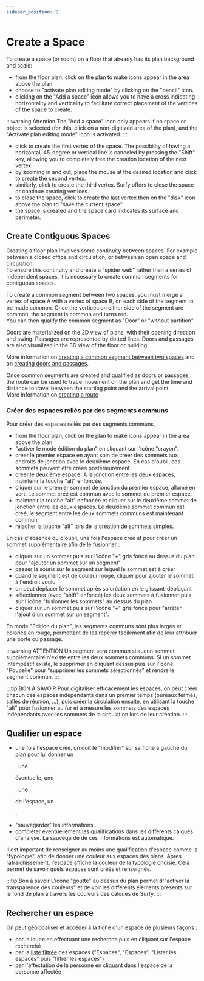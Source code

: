 ```yaml
---
sidebar_position: 2
---
```



# Create a Space


<Youtube code="9A0XQaxj6hA"/>

To create a space (or room) on a floor that already has its plan background and scale:

-   from the floor plan, click on the plan to make icons appear in the area above the plan
-   choose to "activate plan editing mode" by clicking on the "pencil" icon.
-   clicking on the "Add a space" icon allows you to have a cross indicating horizontality and verticality to facilitate correct placement of the vertices of the space to create.

:::warning Attention
The "Add a space" icon only appears if no space or object is selected (for this, click on a non-digitized area of the plan), and the "Activate plan editing mode" icon is activated.
:::


-   click to create the first vertex of the space. The possibility of having a horizontal, 45-degree or vertical line is canceled by pressing the "Shift" key, allowing you to completely free the creation location of the next vertex.
-   by zooming in and out, place the mouse at the desired location and click to create the second vertex.
-   similarly, click to create the third vertex. Surfy offers to close the space or continue creating vertices.
-   to close the space, click to create the last vertex then on the "disk" icon above the plan to "save the current space".
-   the space is created and the space card indicates its surface and perimeter.

## Create Contiguous Spaces

Creating a floor plan involves some continuity between spaces. For example between a closed office and circulation, or between an open space and circulation.<br />
To ensure this continuity and create a "spider web" rather than a series of independent spaces, it is necessary to create common segments for contiguous spaces.

To create a common segment between two spaces, you must merge a vertex of space A with a vertex of space B, on each side of the segment to be made common. Once the vertices on either side of the segment are common, the segment is common and turns red.<br />
You can then qualify the common segment as "Door" or "without partition".

Doors are materialized on the 2D view of plans, with their opening direction and swing. Passages are represented by dotted lines.
Doors and passages are also visualized in the 3D view of the floor or building.

More information on [creating a common segment between two spaces](/en/docs/tutorials/surfaces/doors/create#creating-a-common-segment-between-two-spaces)
and on [creating doors and passages](/en/docs/tutorials/surfaces/doors/create#qualifying-a-common-segment-as-door-or-passage).

Once common segments are created and qualified as doors or passages, the route can be used to trace movement on the plan and get the time and distance to travel between the starting point and the arrival point.<br />
More information on [creating a route](/en/docs/tutorials/surfaces/pathfinding/create)



### Créer des espaces reliés par des segments communs

Pour créer des espaces reliés par des segments communs,

-   from the floor plan, click on the plan to make icons appear in the area above the plan
-   "activer le mode édition du plan" en cliquant sur l'icône "crayon".
-   créer le premier espace en ayant soin de créer des sommets aux endroits de jonction avec le deuxième espace. En cas d'oubli, ces sommets peuvent être créés postérieurement.
-   créer le deuxième espace. A la jonction entre les deux espaces, maintenir la touche "alt" enfoncée.
-   cliquer sur le premier sommet de jonction du premier espace, allumé en vert. Le sommet créé est commun avec le sommet du premier espace.
-   maintenir la touche "alt" enfoncée et cliquer sur le deuxième sommet de jonction entre les deux espaces. Le deuxième sommet commun est créé, le segment entre les deux sommets communs est maintenant commun.
-   relacher la touche "alt" lors de la création de sommets simples.

En cas d'absence ou d'oubli, une fois l'espace créé et pour créer un sommet supplémentaire afin de le fusionner :

-   cliquer sur un sommet puis sur l'icône "+" gris foncé au dessus du plan pour "ajouter un sommet sur un segment"
-   passer la souris sur le segment sur lequel le sommet est à créer
-   quand le segment est de couleur rouge, cliquer pour ajouter le sommet à l'endroit voulu
-   on peut déplacer le sommet après sa création en le glissant-déplaçant
-   sélectionner (avec "shift" enfoncé) les deux sommets à fusionner puis sur l'icône "fusionner les sommets" au dessus du plan
-   cliquer sur un sommet puis sur l'icône "+" gris foncé pour "arrêter l'ajout d'un sommet sur un segment".

En mode "Edition du plan", les segments communs sont plus larges et coloriés en rouge, permettant de les repérer facilement afin de leur attribuer une porte ou passage.

:::warning ATTENTION
Un segment sera commun si aucun sommet supplémentaire n'existe entre les deux sommets communs. Si un sommet intempestif existe, le supprimer en cliquant dessus puis sur l'icône "Poubelle" pour "supprimer les sommets sélectionnés" et rendre le segment commun.
:::

:::tip BON A SAVOIR
Pour digitaliser efficacement les espaces, on peut créer chacun des espaces indépendants dans un premier temps (bureaux fermés, salles de réunion, ...), puis créer la circulation ensuite, en utilisant la touche "alt" pour fusionner au fur et à mesure les sommets des espaces indépendants avec les sommets de la circulation lors de leur création.
:::

## Qualifier un espace

-   une fois l'espace créé, on doit le "modifier" sur sa fiche à gauche du plan pour lui donner un <P code="room:name" />, une <P code="room:capacity" /> éventuelle, une <P code="room:organization" />, une <P code="room:roomType" /> de l'espace, un <P code="room:costCenter" />.
-   "sauvegarder" les informations.
-   compléter éventuellement les qualifications dans les différents calques d'analyse. La sauvegarde de ces informations est automatique.

Il est important de renseigner au moins une qualification d'espace comme la "typologie", afin de donner une couleur aux espaces des plans. 
Après rafraîchissement, l'espace affiche la couleur de la typologie choisie. Cela permet de savoir quels espaces sont créés et  renseignés.

:::tip Bon à savoir
L'icône "goutte" au dessus du plan permet d'"activer la transparence des couleurs" et de voir les différents éléments présents sur le fond de plan à travers les couleurs des calques de Surfy.
:::

## Rechercher un espace

On peut géolocaliser et accéder à la fiche d'un espace de plusieurs façons :

-   par la loupe en effectuant une recherche puis en cliquant sur l'espace recherché
-   par la [liste filtrée](/en/docs/courses/find/listfindcourse.md) des espaces ("Espaces", "Espaces", "Lister les espaces" puis "filtrer les espaces")
-   par l'affectation de la personne en cliquant dans l'espace de la personne affectée